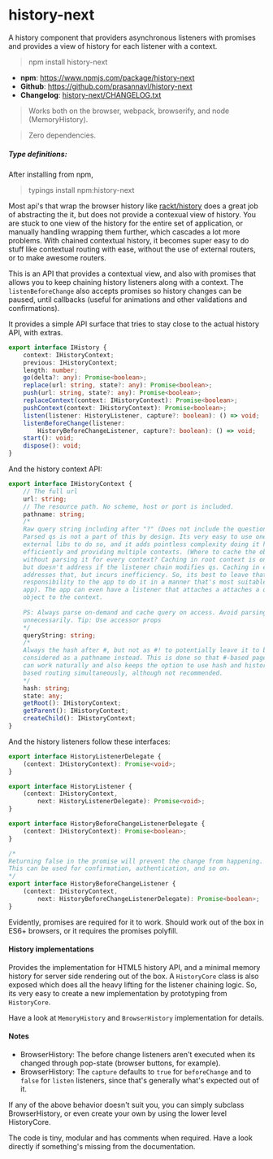 # history-next

A history component that providers asynchronous listeners with promises and provides a view of history for each listener with a context.

> npm install history-next


- **npm**: https://www.npmjs.com/package/history-next
- **Github**: https://github.com/prasannavl/history-next
- **Changelog**: [history-next/CHANGELOG.txt](https://raw.githubusercontent.com/prasannavl/history-next/master/CHANGELOG.txt)

> Works both on the browser, webpack, browserify, and node (MemoryHistory).

> Zero dependencies.

##### Type definitions: 

After installing from npm, 

> typings install npm:history-next

Most api's that wrap the browser history like [rackt/history](https://github.com/rackt/history) does a great job of abstracting the it, but does not provide a contexual view of history. You are stuck to one view of the history for the entire set of application, or manually handling wrapping them further, which cascades a lot more problems. With chained contextual history, it becomes super easy to do stuff like contextual routing with ease, without the use of external routers, or to make awesome routers. 

This is an API that provides a contextual view, and also with promises that allows you to keep chaining history listeners along with a context. The `listenBeforeChange` also accepts promises so history changes can be paused, until callbacks (useful for animations and other validations and confirmations). 

It provides a simple API surface that tries to stay close to the actual history API, with extras.

```typescript
export interface IHistory {
    context: IHistoryContext;
    previous: IHistoryContext;
    length: number;
    go(delta?: any): Promise<boolean>;
    replace(url: string, state?: any): Promise<boolean>;
    push(url: string, state?: any): Promise<boolean>;
    replaceContext(context: IHistoryContext): Promise<boolean>;
    pushContext(context: IHistoryContext): Promise<boolean>;
    listen(listener: HistoryListener, capture?: boolean): () => void;
    listenBeforeChange(listener: 
        HistoryBeforeChangeListener, capture?: boolean): () => void;
    start(): void;
    dispose(): void;
}
```

And the history context API: 

```typescript
export interface IHistoryContext {
    // The full url
    url: string;
    // The resource path. No scheme, host or port is included.
    pathname: string;
    /*
    Raw query string including after "?" (Does not include the question mark). 
    Parsed qs is not a part of this by design. Its very easy to use one of the
    external libs to do so, and it adds pointless complexity doing it here 
    efficiently and providing multiple contexts. (Where to cache the object 
    without parsing it for every context? Caching in root context is one way,
    but doesn't address if the listener chain modifies qs. Caching in each ctx
    addresses that, but incurs inefficiency. So, its best to leave that 
    responsibility to the app to do it in a manner that's most suitable for the
    app). The app can even have a listener that attaches a attaches a query 
    object to the context. 
    
    PS: Always parse on-demand and cache query on access. Avoid parsing it
    unnecessarily. Tip: Use accessor props
    */
    queryString: string;
    /*
    Always the hash after #, but not as #! to potentially leave it to be 
    considered as a pathname instead. This is done so that #-based page links 
    can work naturally and also keeps the option to use hash and history api 
    based routing simultaneously, although not recommended.
    */
    hash: string;
    state: any;
    getRoot(): IHistoryContext;
    getParent(): IHistoryContext;
    createChild(): IHistoryContext;
}
```

And the history listeners follow these interfaces: 

```typescript
export interface HistoryListenerDelegate {
    (context: IHistoryContext): Promise<void>;
}

export interface HistoryListener {
    (context: IHistoryContext, 
        next: HistoryListenerDelegate): Promise<void>;
}

export interface HistoryBeforeChangeListenerDelegate {
    (context: IHistoryContext): Promise<boolean>;
}

/*
Returning false in the promise will prevent the change from happening.
This can be used for confirmation, authentication, and so on.
*/
export interface HistoryBeforeChangeListener {
    (context: IHistoryContext, 
        next: HistoryBeforeChangeListenerDelegate): Promise<boolean>;
}
```

Evidently, promises are required for it to work. Should work out of the box in ES6+ browsers, or it requires the promises polyfill. 

#### History implementations

Provides the implementation for HTML5 history API, and a minimal memory history for server side rendering out of the box.
A `HistoryCore` class is also exposed which does all the heavy lifting for the listener chaining logic. So, its very easy to create a new implementation by prototyping from `HistoryCore`. 

Have a look at `MemoryHistory` and `BrowserHistory` implementation for details.

#### Notes

- BrowserHistory: The before change listeners aren't executed when its changed through pop-state (browser buttons, for example).
- BrowserHistory: The `capture` defaults to `true` for `beforeChange` and to `false` for `listen` listeners, since that's
  generally what's expected out of it.

If any of the above behavior doesn't suit you, you can simply subclass BrowserHistory, or even create your own by using the 
lower level HistoryCore.

The code is tiny, modular and has comments when required. Have a look directly if something's missing from the documentation.
